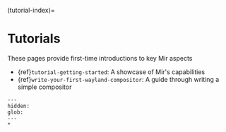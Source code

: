 (tutorial-index)=

# Tutorials

These pages provide first-time introductions to key Mir aspects

- {ref}`tutorial-getting-started`: A showcase of Mir's capabilities
- {ref}`write-your-first-wayland-compositor`: A guide through writing a simple compositor

```{toctree}
---
hidden:
glob:
---
*
```

